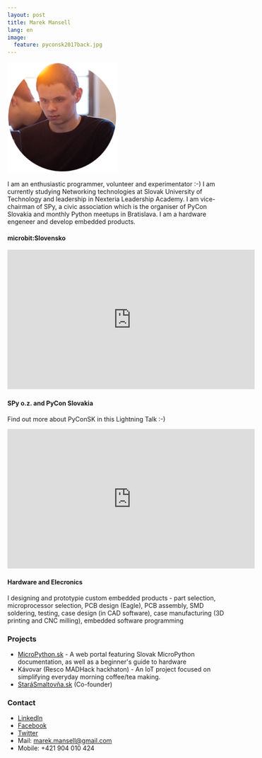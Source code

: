```yaml
---
layout: post
title: Marek Mansell
lang: en
image:
  feature: pyconsk2017back.jpg
---
```


![Profile Image](/images/profile_small.png)

I am an enthusiastic programmer, volunteer and experimentator :-) I am currently studying Networking technologies at Slovak University of Technology and leadership in Nexteria Leadership Academy. I am vice-chairman of SPy, a civic association which is the organiser of PyCon Slovakia and monthly Python meetups in Bratislava. I am a hardware engeneer and develop embedded products.

#### microbit:Slovensko

<iframe width="560" height="315" src="https://www.youtube.com/embed/sQNQT-0ySMw" frameborder="0" allow="autoplay; encrypted-media" allowfullscreen></iframe>

#### SPy o.z. and PyCon Slovakia

Find out more about PyConSK in this Lightning Talk :-)
<iframe width="560" height="315" src="https://www.youtube.com/embed/XsKUP23WPxY?rel=0&amp;controls=0&amp;showinfo=0&amp;start=432" frameborder="0" allow="autoplay; encrypted-media" allowfullscreen></iframe>

#### Hardware and Elecronics

I designing and prototypie custom embedded products - part selection, microprocessor selection, PCB design (Eagle), PCB assembly, SMD soldering, testing, case design (in CAD software), case manufacturing (3D printing and CNC milling), embedded software programming

### Projects

*   [MicroPython.sk](http://micropython.sk/) - A web portal featuring Slovak MicroPython documentation, as well as a beginner's guide to hardware
*   Kávovar (Resco MADHack hackhaton) - An IoT project focused on simplifying everyday morning coffee/tea making.
*   [StaráSmaltov&#x0148;a.sk](#) (Co-founder)


### Contact

* [LinkedIn](https://www.linkedin.com/in/marekmansell)
* [Facebook](http://facebook.com/marekmansell)
* [Twitter](http://twitter.com/marekmansell)
* Mail: marek.mansell@gmail.com
* Mobile: +421 904 010 424
